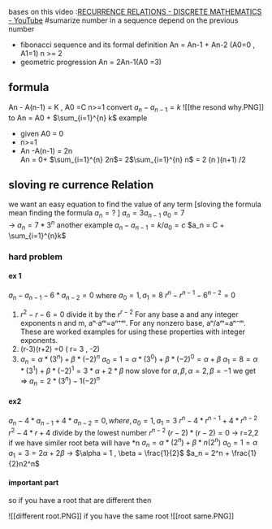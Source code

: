 bases on this video :[RECURRENCE RELATIONS - DISCRETE MATHEMATICS - YouTube](https://www.youtube.com/watch?v=eAaP4XaB8hM)
#sumarize 
 number in a sequence depend on the previous number
- fibonacci sequence and its formal definition An = An-1 + An-2 (A0=0 , A1=1) n >= 2 
- geometric progression An = 2An-1(A0 =3)

## formula
An - A(n-1) = K   , A0 =C  n>=1 
convert $a_n - a_{n-1} = k$ 
![[the resond why.PNG]]
to An = A0 + $\sum_{i=1}^{n} k$ 
example 
- given A0 = 0 
- n>=1 
- An -A(n-1) = 2n  
An = 0+ $\sum_{i=1}^{n} 2n$= 2$\sum_{i=1}^{n} n$ = 2 (n )(n+1) /2 



## sloving  re currence Relation 
we want an easy equation to find the value of any term 
[sloving the formula mean finding the formula $a_n =?$ ]
$a_n = 3a_{n-1}$
$a_0 = 7$  
-> $a_n = 7 *3^n$ 
another example 
$a_n - a_{n-1}= k /a_0 =c$ 
$a_n = C + \sum_{i=1}^{n}k$ 
### hard problem 
#### ex 1
$a_n - a_{n-1} - 6*a_{n-2} =0$ where $a_0 =1 , a_1=8$
$r^n - r^{n-1} - 6^{n-2}=0$
1. $r^2 - r^{} - 6^{}=0$ divide it by the $r^{r-2}$ 
For any base a and any integer exponents n and m, aⁿ⋅aᵐ=aⁿ⁺ᵐ. For any nonzero base, aⁿ/aᵐ=aⁿ⁻ᵐ. These are worked examples for using these properties with integer exponents.
2. (r-3)(r+2) =0  ( r= 3 , -2)
3. $a_n = \alpha*(3^n) + \beta* (-2)^n$
$a_0 = 1 = \alpha*(3^0) + \beta* (-2)^0 = \alpha + \beta$ 
$a_1 = 8 = \alpha*(3^1) + \beta* (-2)^1 = 3*\alpha + 2*\beta$ 
now slove for $\alpha , \beta , \alpha = 2 , \beta = -1$
we get => $a_n  = 2*(3^n) -1(-2)^n$ 
#### ex2 
$a_n - 4*a_{n-1} + 4*a_{n-2}=0, where, a_0=1, a_1 =3$
$r^n - 4*r^{n-1} + 4*r^{n-2}$
$r^2 - 4*r^{} + 4$ divide by the lowest number $r^{n-2}$
$(r-2)*(r-2)=0$ -> r=2,2
if we have similer root beta will have *n
$a_n = \alpha*(2^n) +\beta*n(2^n)$
$a_0 = 1  = \alpha$ 
$a_1 =3= 2\alpha + 2\beta$
-> $\alpha = 1 , \beta = \frac{1}{2}$ 
$a_n = 2^n + \frac{1}{2}n2^n$ 
#### important part 
so if you have a root that are different then 

![[different root.PNG]]
if you have the same root 
![[root same.PNG]]












	






